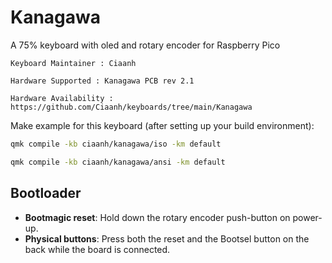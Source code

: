 # Kanagawa

A 75% keyboard with oled and rotary encoder for Raspberry Pico

    Keyboard Maintainer : Ciaanh

    Hardware Supported : Kanagawa PCB rev 2.1

    Hardware Availability : https://github.com/Ciaanh/keyboards/tree/main/Kanagawa


Make example for this keyboard (after setting up your build environment):

```sh
qmk compile -kb ciaanh/kanagawa/iso -km default

qmk compile -kb ciaanh/kanagawa/ansi -km default
```

## Bootloader

* **Bootmagic reset**: Hold down the rotary encoder push-button on power-up.
* **Physical buttons**: Press both the reset and the Bootsel button on the back while the board is connected.
